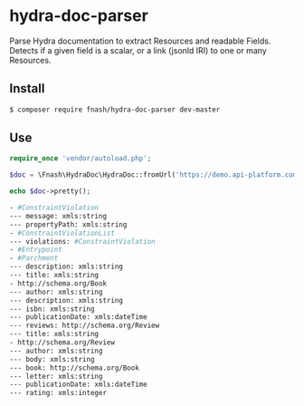 # hydra-doc-parser
Parse Hydra documentation to extract Resources and readable Fields.
Detects if a given field is a scalar, or a link (jsonld IRI) to one or many Resources.

## Install
```bash
$ composer require fnash/hydra-doc-parser dev-master
```

## Use
```php
require_once 'vendor/autoload.php';

$doc = \Fnash\HydraDoc\HydraDoc::fromUrl('https://demo.api-platform.com/docs.jsonld');

echo $doc->pretty();
```

```bash
- #ConstraintViolation
--- message: xmls:string
--- propertyPath: xmls:string
- #ConstraintViolationList
--- violations: #ConstraintViolation
- #Entrypoint
- #Parchment
--- description: xmls:string
--- title: xmls:string
- http://schema.org/Book
--- author: xmls:string
--- description: xmls:string
--- isbn: xmls:string
--- publicationDate: xmls:dateTime
--- reviews: http://schema.org/Review
--- title: xmls:string
- http://schema.org/Review
--- author: xmls:string
--- body: xmls:string
--- book: http://schema.org/Book
--- letter: xmls:string
--- publicationDate: xmls:dateTime
--- rating: xmls:integer
```

